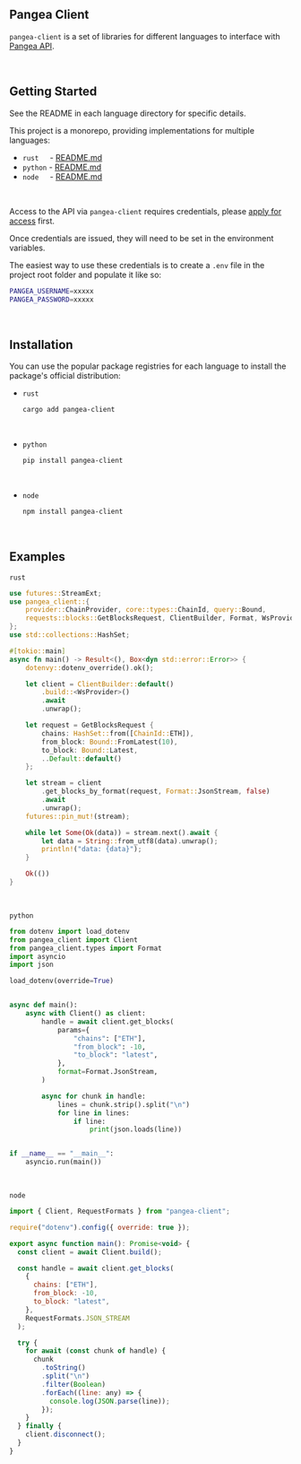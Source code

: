 ## Pangea Client

`pangea-client` is a set of libraries for different languages to interface with [Pangea API](https://docs.pangea.foundation/).

<br>

## Getting Started

See the README in each language directory for specific details.

This project is a monorepo, providing implementations for multiple languages:

- `rust` &nbsp;&nbsp;&nbsp; - [README.md](./rust/README.md)
- `python` - [README.md](./python/README.md)
- `node` &nbsp;&nbsp;&nbsp; - [README.md](./node/README.md)

<br>

Access to the API via `pangea-client` requires credentials, please [apply for access](https://pangea.foundation/get-access) first.

Once credentials are issued, they will need to be set in the environment variables.

The easiest way to use these credentials is to create a `.env` file in the project root folder and populate it like so:

```sh
PANGEA_USERNAME=xxxxx
PANGEA_PASSWORD=xxxxx
```

<br>

## Installation

You can use the popular package registries for each language to install the package's official distribution:

- `rust` <br>

  ```sh
  cargo add pangea-client
  ```

  <br>

- `python` <br>

  ```sh
  pip install pangea-client
  ```

  <br>

- `node` <br>

  ```sh
  npm install pangea-client
  ```

<br>

## Examples

`rust`

```rust
use futures::StreamExt;
use pangea_client::{
    provider::ChainProvider, core::types::ChainId, query::Bound,
    requests::blocks::GetBlocksRequest, ClientBuilder, Format, WsProvider,
};
use std::collections::HashSet;

#[tokio::main]
async fn main() -> Result<(), Box<dyn std::error::Error>> {
    dotenvy::dotenv_override().ok();

    let client = ClientBuilder::default()
        .build::<WsProvider>()
        .await
        .unwrap();

    let request = GetBlocksRequest {
        chains: HashSet::from([ChainId::ETH]),
        from_block: Bound::FromLatest(10),
        to_block: Bound::Latest,
        ..Default::default()
    };

    let stream = client
        .get_blocks_by_format(request, Format::JsonStream, false)
        .await
        .unwrap();
    futures::pin_mut!(stream);

    while let Some(Ok(data)) = stream.next().await {
        let data = String::from_utf8(data).unwrap();
        println!("data: {data}");
    }

    Ok(())
}
```

<br>

`python`

```python
from dotenv import load_dotenv
from pangea_client import Client
from pangea_client.types import Format
import asyncio
import json

load_dotenv(override=True)


async def main():
    async with Client() as client:
        handle = await client.get_blocks(
            params={
                "chains": ["ETH"],
                "from_block": -10,
                "to_block": "latest",
            },
            format=Format.JsonStream,
        )

        async for chunk in handle:
            lines = chunk.strip().split("\n")
            for line in lines:
                if line:
                    print(json.loads(line))


if __name__ == "__main__":
    asyncio.run(main())
```

<br>

`node`

```javascript
import { Client, RequestFormats } from "pangea-client";

require("dotenv").config({ override: true });

export async function main(): Promise<void> {
  const client = await Client.build();

  const handle = await client.get_blocks(
    {
      chains: ["ETH"],
      from_block: -10,
      to_block: "latest",
    },
    RequestFormats.JSON_STREAM
  );

  try {
    for await (const chunk of handle) {
      chunk
        .toString()
        .split("\n")
        .filter(Boolean)
        .forEach((line: any) => {
          console.log(JSON.parse(line));
        });
    }
  } finally {
    client.disconnect();
  }
}
```

